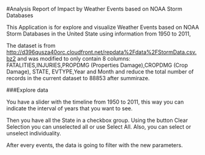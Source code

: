 #Analysis Report of Impact by Weather Events based on NOAA Storm Databases

This Application is for explore and visualize Weather Events based on NOAA Storm Databases in the United State using information from 1950 to 2011,

The dataset is from http://d396qusza40orc.cloudfront.net/repdata%2Fdata%2FStormData.csv.bz2 and was modified to only contain 8 columns: FATALITIES,INJURIES,PROPDMG (Properties Damage),CROPDMG (Crop Damage), STATE, EVTYPE,Year and Month and reduce the total number of records in the current dataset to 88853 after summiraze.

###Explore data

You have a slider with the timeline from 1950 to 2011, this way you can indicate the interval of years that you want to see.

Then you have all the State in a checkbox group. Using the button Clear Selection you can unselected all or use Select All. Also, you can select or unselect individuality.

After every events, the data is going to filter with the new parameters.